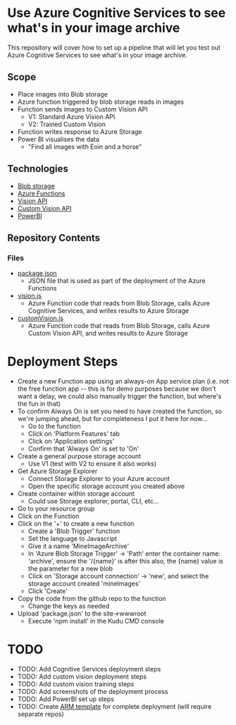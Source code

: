# Use Azure Cognitive Services to see what's in your image archive

This repository will cover how to set up a pipeline that will let you test out Azure Cognitive Services to see what's in your image archive. 

## Scope

- Place images into Blob storage
- Azure function triggered by blob storage reads in images
- Function sends images to Custom Vision API
  - V1: Standard Azure Vision API
  - V2: Trained Custom Vision
- Function writes response to Azure Storage
- Power BI visualises the data
  - "Find all images with Eoin and a horse"

## Technologies

- [Blob storage](https://azure.microsoft.com/en-gb/services/storage/blobs/)
- [Azure Functions](https://azure.microsoft.com/en-gb/services/functions/)
- [Vision API](https://azure.microsoft.com/en-gb/services/cognitive-services/computer-vision/)
- [Custom Vision API](https://azure.microsoft.com/en-gb/services/cognitive-services/custom-vision-service/)
- [PowerBI](https://powerbi.microsoft.com/en-us/)

## Repository Contents

### Files

- [package.json](package.json)
  - JSON file that is used as part of the deployment of the Azure Functions
- [vision.js](vision.js)
  - Azure Function code that reads from Blob Storage, calls Azure Cognitive Services, and writes results to Azure Storage
- [customVision.js](customVision.js)
  - Azure Function code that reads from Blob Storage, calls Azure Custom Vision API, and writes results to Azure Storage

# Deployment Steps

- Create a new Function app using an always-on App service plan (i.e. not the free function app -- this is for demo purposes because we don't want a delay, we could also manually trigger the function, but where's the fun in that)
- To confirm Always On is set you need to have created the function, so we're jumping ahead, but for completeness I put it here for now…
  - Go to the function
  - Click on 'Platform Features' tab
  - Click on 'Application settings'
  - Confirm that 'Always On' is set to 'On'
- Create a general purpose storage account
  - Use V1 (test with V2 to ensure it also works)
- Get Azure Storage Explorer
  - Connect Storage Explorer to your Azure account
  - Open the specific storage account you created above
- Create container within storage account
  - Could use Storage explorer, portal, CLI, etc…
- Go to your resource group
- Click on the Function
- Click on the '+' to create a new function
  - Create a 'Blob Trigger' function
  - Set the language to Javascript
  - Give it a name 'MineImageArchive'
  - In 'Azure Blob Storage Trigger' -> 'Path' enter the container name: 'archive', ensure the '/{name}' is after this also, the {name} value is the parameter for a new blob
  - Click on 'Storage account connection' -> 'new', and select the storage account created 'mineImages'
  - Click 'Create'
- Copy the code from the github repo to the function
  - Change the keys as needed
- Upload 'package.json' to the site->wwwroot
  - Execute 'npm install' in the Kudu CMD console
  
# TODO

- TODO: Add Cognitive Services deployment steps
- TODO: Add custom vision deployment steps
- TODO: Add custom vision training steps
- TODO: Add screenshots of the deployment process
- TODO: Add PowerBI set up steps
- TODO: Create [ARM template](https://docs.microsoft.com/en-us/azure/azure-functions/functions-infrastructure-as-code) for complete deployment (will require separate repos)


